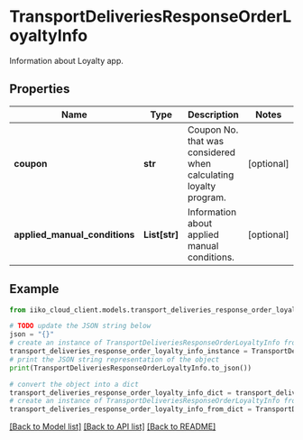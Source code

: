 # TransportDeliveriesResponseOrderLoyaltyInfo

Information about Loyalty app.

## Properties

Name | Type | Description | Notes
------------ | ------------- | ------------- | -------------
**coupon** | **str** | Coupon No. that was considered when calculating loyalty program. | [optional] 
**applied_manual_conditions** | **List[str]** | Information about applied manual conditions. | [optional] 

## Example

```python
from iiko_cloud_client.models.transport_deliveries_response_order_loyalty_info import TransportDeliveriesResponseOrderLoyaltyInfo

# TODO update the JSON string below
json = "{}"
# create an instance of TransportDeliveriesResponseOrderLoyaltyInfo from a JSON string
transport_deliveries_response_order_loyalty_info_instance = TransportDeliveriesResponseOrderLoyaltyInfo.from_json(json)
# print the JSON string representation of the object
print(TransportDeliveriesResponseOrderLoyaltyInfo.to_json())

# convert the object into a dict
transport_deliveries_response_order_loyalty_info_dict = transport_deliveries_response_order_loyalty_info_instance.to_dict()
# create an instance of TransportDeliveriesResponseOrderLoyaltyInfo from a dict
transport_deliveries_response_order_loyalty_info_from_dict = TransportDeliveriesResponseOrderLoyaltyInfo.from_dict(transport_deliveries_response_order_loyalty_info_dict)
```
[[Back to Model list]](../README.md#documentation-for-models) [[Back to API list]](../README.md#documentation-for-api-endpoints) [[Back to README]](../README.md)


